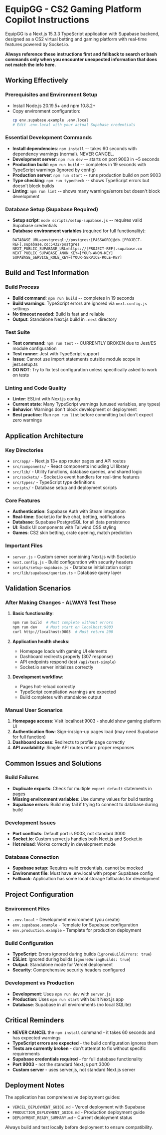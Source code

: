 # EquipGG - CS2 Gaming Platform Copilot Instructions

EquipGG is a Next.js 15.3.3 TypeScript application with Supabase backend, designed as a CS2 virtual betting and gaming platform with real-time features powered by Socket.io.

**Always reference these instructions first and fallback to search or bash commands only when you encounter unexpected information that does not match the info here.**

## Working Effectively

### Prerequisites and Environment Setup
- Install Node.js 20.19.5+ and npm 10.8.2+
- Copy environment configuration:
  ```bash
  cp env.supabase.example .env.local
  # Edit .env.local with your actual Supabase credentials
  ```

### Essential Development Commands
- **Install dependencies**: `npm install` -- takes 60 seconds with dependency warnings (normal). NEVER CANCEL.
- **Development server**: `npm run dev` -- starts on port 9003 in ~5 seconds
- **Production build**: `npm run build` -- completes in 19 seconds with TypeScript warnings (ignored by config)
- **Production server**: `npm run start` -- runs production build on port 9003
- **Type checking**: `npm run typecheck` -- shows TypeScript errors but doesn't block builds
- **Linting**: `npm run lint` -- shows many warnings/errors but doesn't block development

### Database Setup (Supabase Required)
- **Setup script**: `node scripts/setup-supabase.js` -- requires valid Supabase credentials
- **Database environment variables** (required for full functionality):
  ```
  DATABASE_URL=postgresql://postgres:[PASSWORD]@db.[PROJECT-REF].supabase.co:5432/postgres
  NEXT_PUBLIC_SUPABASE_URL=https://[PROJECT-REF].supabase.co
  NEXT_PUBLIC_SUPABASE_ANON_KEY=[YOUR-ANON-KEY]
  SUPABASE_SERVICE_ROLE_KEY=[YOUR-SERVICE-ROLE-KEY]
  ```

## Build and Test Information

### Build Process
- **Build command**: `npm run build` -- completes in 19 seconds
- **Build warnings**: TypeScript errors are ignored via `next.config.js` settings
- **No timeout needed**: Build is fast and reliable
- **Output**: Standalone Next.js build in `.next` directory

### Test Suite
- **Test command**: `npm run test` -- CURRENTLY BROKEN due to Jest/ES module configuration
- **Test runner**: Jest with TypeScript support
- **Issue**: Cannot use import statements outside module scope in jest.setup.ts
- **DO NOT**: Try to fix test configuration unless specifically asked to work on tests

### Linting and Code Quality
- **Linter**: ESLint with Next.js config
- **Current state**: Many TypeScript warnings (unused variables, any types)
- **Behavior**: Warnings don't block development or deployment
- **Best practice**: Run `npm run lint` before committing but don't expect zero warnings

## Application Architecture

### Key Directories
- `src/app/` - Next.js 13+ app router pages and API routes
- `src/components/` - React components including UI library
- `src/lib/` - Utility functions, database queries, and shared logic
- `src/sockets/` - Socket.io event handlers for real-time features
- `src/types/` - TypeScript type definitions
- `scripts/` - Database setup and deployment scripts

### Core Features
- **Authentication**: Supabase Auth with Steam integration
- **Real-time**: Socket.io for live chat, betting, notifications
- **Database**: Supabase PostgreSQL for all data persistence
- **UI**: Radix UI components with Tailwind CSS styling
- **Games**: CS2 skin betting, crate opening, match prediction

### Important Files
- `server.js` - Custom server combining Next.js with Socket.io
- `next.config.js` - Build configuration with security headers
- `scripts/setup-supabase.js` - Database initialization script
- `src/lib/supabase/queries.ts` - Database query layer

## Validation Scenarios

### After Making Changes - ALWAYS Test These
1. **Basic functionality**:
   ```bash
   npm run build  # Must complete without errors
   npm run dev    # Must start on localhost:9003
   curl http://localhost:9003  # Must return 200
   ```

2. **Application health checks**:
   - Homepage loads with gaming UI elements
   - Dashboard redirects properly (307 response)
   - API endpoints respond (test `/api/test-simple`)
   - Socket.io server initializes correctly

3. **Development workflow**:
   - Pages hot-reload correctly
   - TypeScript compilation warnings are expected
   - Build completes with standalone output

### Manual User Scenarios
1. **Homepage access**: Visit localhost:9003 - should show gaming platform UI
2. **Authentication flow**: Sign-in/sign-up pages load (may need Supabase for full function)
3. **Dashboard access**: Redirects to profile page correctly
4. **API availability**: Simple API routes return proper responses

## Common Issues and Solutions

### Build Failures
- **Duplicate exports**: Check for multiple `export default` statements in pages
- **Missing environment variables**: Use dummy values for build testing
- **Supabase errors**: Build may fail if trying to connect to database during build

### Development Issues
- **Port conflicts**: Default port is 9003, not standard 3000
- **Socket.io**: Custom server.js handles both Next.js and Socket.io
- **Hot reload**: Works correctly in development mode

### Database Connection
- **Supabase setup**: Requires valid credentials, cannot be mocked
- **Environment file**: Must have .env.local with proper Supabase config
- **Fallback**: Application has some local storage fallbacks for development

## Project Configuration

### Environment Files
- `.env.local` - Development environment (you create)
- `env.supabase.example` - Template for Supabase configuration
- `env.production.example` - Template for production deployment

### Build Configuration
- **TypeScript**: Errors ignored during builds (`ignoreBuildErrors: true`)
- **ESLint**: Ignored during builds (`ignoreDuringBuilds: true`)
- **Output**: Standalone mode for Vercel deployment
- **Security**: Comprehensive security headers configured

### Development vs Production
- **Development**: Uses `npm run dev` with `server.js`
- **Production**: Uses `npm run start` with built Next.js app
- **Database**: Supabase in all environments (no local SQLite)

## Critical Reminders

- **NEVER CANCEL** the `npm install` command - it takes 60 seconds and has expected warnings
- **TypeScript errors are expected** - the build configuration ignores them
- **Tests are currently broken** - don't attempt to fix without specific requirements
- **Supabase credentials required** - for full database functionality
- **Port 9003** - not the standard Next.js port 3000
- **Custom server** - uses server.js, not standard Next.js server

## Deployment Notes

The application has comprehensive deployment guides:
- `VERCEL_DEPLOYMENT_GUIDE.md` - Vercel deployment with Supabase
- `PRODUCTION_DEPLOYMENT_GUIDE.md` - Production deployment guide
- `DEPLOYMENT_READY_SUMMARY.md` - Current deployment status

Always build and test locally before deployment to ensure compatibility.